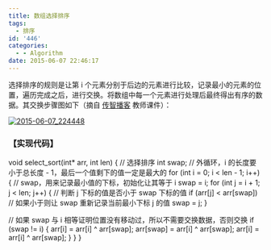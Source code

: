 ```yaml
---
title: 数组选择排序
tags:
  - 排序
id: '446'
categories:
  - - Algorithm
date: 2015-06-07 22:46:17
---
```


选择排序的规则是让第 i 个元素分别于后边的元素进行比较，记录最小的元素的位置，遍历完成之后，进行交换。将数组中每一个元素进行处理后最终得出有序的数据。其交换步骤图如下（摘自 [传智播客](http://www.itcast.cn) 教师课件）：
<!-- more -->
[![2015-06-07_224448](http://www.mycode.net.cn/wp-content/uploads/2015/06/2015-06-07_224448.png)](http://www.mycode.net.cn/wp-content/uploads/2015/06/2015-06-07_224448.png)

### 【实现代码】

void select\_sort(int\* arr, int len)
{
// 选择排序
int swap;
// 外循环，i 的长度要小于总长度 - 1，最后一个值剩下的值一定是最大的
for (int i = 0; i < len - 1; i++)
{
// swap，用来记录最小值的下标，初始化让其等于 i
swap = i;
for (int j = i + 1; j < len; j++)
{
// 判断 j 下标的值是否小于 swap 下标的值
if (arr\[j\] < arr\[swap\])
// 如果小于则让 swap 重新记录当前最小下标 j 的值
swap = j;
}

// 如果 swap 与 i 相等证明位置没有移动过，所以不需要交换数据，否则交换
if (swap != i)
{
arr\[i\] = arr\[i\] ^ arr\[swap\];
arr\[swap\] = arr\[i\] ^ arr\[swap\];
arr\[i\] = arr\[i\] ^ arr\[swap\];
}
}
}